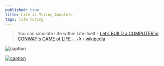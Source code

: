 ```yaml
---
published: true
title: Life is Turing Complete
tags: life turing
---
```

> You can simulate Life within Life itself - [Let’s BUILD a COMPUTER in CONWAY's GAME of LIFE - ⠠⠵](https://www.youtube.com/watch?v=Kk2MH9O4pXY) / [wikipedia](https://en.wikipedia.org/wiki/Conway%27s_Game_of_Life)

![caption](https://upload.wikimedia.org/wikipedia/commons/e/e5/Gospers_glider_gun.gif)

[![caption](https://img.youtube.com/vi/Kk2MH9O4pXY/0.jpg)](https://www.youtube.com/watch?v=Kk2MH9O4pXY)
